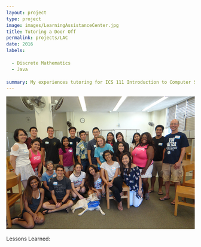 ```yaml
---
layout: project
type: project
image: images/LearningAssistanceCenter.jpg
title: Tutoring a Door Off
permalink: projects/LAC
date: 2016
labels:
  
  - Discrete Mathematics
  - Java
  
summary: My experiences tutoring for ICS 111 Introduction to Computer Science and ICS 141 Discrete Mathematics for Computer Science.
---
```


<img class="ui centered middle image" src="../images/LearningAssistanceCenter.jpg">




Lessons Learned:
